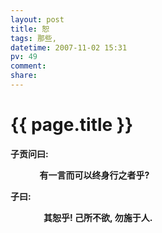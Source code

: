 ```yaml
---
layout: post
title: 恕
tags: 那些,
datetime: 2007-11-02 15:31
pv: 49
comment: 
share: 
---
```


{{ page.title }}
================

 <p><strong>子贡问曰:</strong></p><p><strong>&nbsp;&nbsp;&nbsp;&nbsp;&nbsp;&nbsp;&nbsp;&nbsp;&nbsp;&nbsp;&nbsp;&nbsp;&nbsp;   有一言而可以终身行之者乎?</strong></p><p><strong>子曰:</strong></p><p><strong>&nbsp;&nbsp;&nbsp;&nbsp;&nbsp;&nbsp;&nbsp;&nbsp;&nbsp;&nbsp;&nbsp;&nbsp;&nbsp;&nbsp;&nbsp; 其恕乎!  己所不欲, 勿施于人.</strong></p> 

